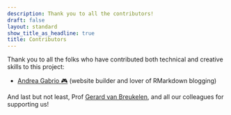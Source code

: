 ```yaml
---
description: Thank you to all the contributors!
draft: false
layout: standard
show_title_as_headline: true
title: Contributors
---
```


Thank you to all the folks who have contributed both technical and creative skills to this project:

+ [Andrea Gabrio :video_game:](https://agabrioblog.onrender.com/) (website builder and lover of RMarkdown blogging)

And last but not least, Prof [Gerard van Breukelen](https://www.maastrichtuniversity.nl/gerard.vbreukelen), and all our colleagues for supporting us!
